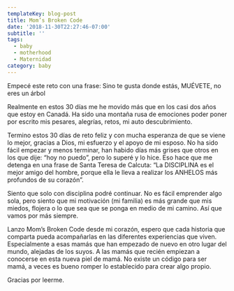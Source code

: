 ```yaml
---
templateKey: blog-post
title: Mom’s Broken Code
date: '2018-11-30T22:27:46-07:00'
subtitle: ''
tags:
  - baby
  - motherhood
  - Maternidad
category: baby
---
```

Empecé este reto con una frase: Sino te gusta donde estás, MUÉVETE, no eres un árbol

Realmente en estos 30 días me he movido más que en los casi dos años que estoy en Canadá. Ha sido una montaña rusa de emociones poder poner por escrito mis pesares, alegrías, retos, mi auto descubrimiento.

Termino estos 30 días de reto feliz y con mucha esperanza de que se viene lo mejor, gracias a Dios, mi esfuerzo y el apoyo de mi esposo. No ha sido fácil empezar y menos terminar, han habido días más grises que otros en los que dije: “hoy no puedo”, pero lo superé y lo hice. Eso hace que me detenga en una frase de Santa Teresa de Calcuta: “La DISCIPLINA es el mejor amigo del hombre, porque ella le lleva a realizar los ANHELOS más profundos de su corazón”.

Siento que solo con disciplina podré continuar. No es fácil emprender algo sola, pero siento que mi motivación (mi familia) es más grande que mis miedos, flojera o lo que sea que se ponga en medio de mi camino. Así que vamos por más siempre.

Lanzo Mom’s Broken Code desde mi corazón, espero que cada historia que comparta pueda acompañarlas en las diferentes experiencias que viven. Especialmente a esas mamás que han empezado de nuevo en otro lugar del mundo, alejadas de los suyos. A las mamás que recién empiezan a conocerse en esta nueva piel de mamá. No existe un código para ser mamá, a veces es bueno romper lo establecido para crear algo propio.

Gracias por leerme.
